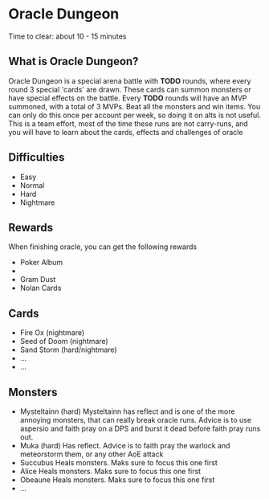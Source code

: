 # Oracle Dungeon

Time to clear: about 10 - 15 minutes

## What is Oracle Dungeon?

Oracle Dungeon is a special arena battle with **TODO** rounds, where every round 3 special 'cards' are drawn. These cards can summon monsters or have special effects on the battle. Every **TODO** rounds will have an MVP summoned, with a total of 3 MVPs. Beat all the monsters and win items. You can only do this once per account per week, so doing it on alts is not useful. This is a team effort, most of the time these runs are not carry-runs, and you will have to learn about the cards, effects and challenges of oracle

## Difficulties

- Easy
- Normal
- Hard
- Nightmare

## Rewards

When finishing oracle, you can get the following rewards

- Poker Album
- 
- Gram Dust
- Nolan Cards

## Cards

- Fire Ox (nightmare)
- Seed of Doom (nightmare)
- Sand Storm (hard/nightmare)
- ...
- ...

## Monsters

- Mysteltainn (hard)
  Mysteltainn has reflect and is one of the more annoying monsters, that can really break oracle runs. Advice is to use aspersio and faith pray on a DPS and burst it dead before faith pray runs out.
- Muka (hard)
  Has reflect. Advice is to faith pray the warlock and meteorstorm them, or any other AoE attack
- Succubus
  Heals monsters. Maks sure to focus this one first
- Alice
  Heals monsters. Maks sure to focus this one first
- Obeaune
  Heals monsters. Maks sure to focus this one first
- ...